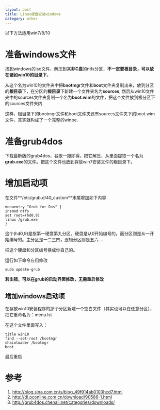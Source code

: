 ```yaml
---
layout: post
title: Linux硬盘安装windows
category: other
---
```


以下方法适用win7/8/10

# 准备windows文件
找到windows的iso文件，解压到某**非C盘**的ntfs分区，**不一定要根目录，可以放在诸如win10的目录下**。

从这个名为win10的文件夹中把**bootmgr**文件和**boot**文件夹复制出来，放到分区的**根目录**下，在分区的**根目录**下新建一个文件夹名为**sources**, 然后从win10文件夹中的sources文件夹复制一个名为**boot.wim**的文件，把这个文件放到根分区下的sources文件夹内.

这样，根目录下的bootmgr文件和boot文件夹还有sources文件夹下的boot.wim文件，其实就构成了一个完整的winpe.

# 准备grub4dos
下载最新版的grub4dos，谷歌一搜即得。把它解压，从里面提取一个名为**grub.exe**的文件。把这个文件也放到存放win7安装文件的根目录下。

# 增加启动项
在文件**/etc/grub.d/40_custom**末尾增加如下内容
```
menuentry "Grub for Dos" {
insmod ntfs
set root=(hd0,9)
linux /grub.exe
}
```

这个(hd0,9)是指第一硬盘第九分区。硬盘是从0开始编号的，而分区则是从一开始编号的。主分区是一二三四，逻辑分区则是五六.....

把这个硬盘和分区编号换成你自己的。

运行如下命令应用修改
```
sudo update-grub
```

**若出错，可以在grub的启动界面修改，无需重启修改**

## 增加windows启动项
在存放win10安装程序的那个分区新建一个空白文件（其实也可以在任意分区），把它重命名为：menu.lst

在这个文件里面写入：
```
title win10
find --set-root /bootmgr
chainloader /bootmgr
boot
```

最后重启

# 参考
1. <http://blog.sina.com.cn/s/blog_49f914ab0100hcd7.html>
2. <http://dl.pconline.com.cn/download/90586-1.html>
3. <http://grub4dos.chenall.net/categories/downloads/>
